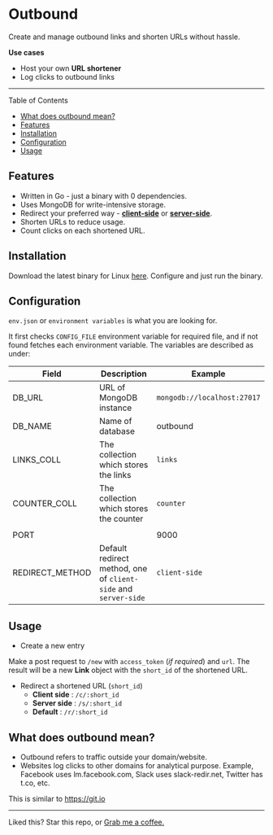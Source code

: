# Outbound

Create and manage outbound links and shorten URLs without hassle.

**Use cases**
* Host your own **URL shortener**
* Log clicks to outbound links

---

Table of Contents

* [What does outbound mean?](#what-does-outbound-mean)
* [Features](#features)
* [Installation](#installation)
* [Configuration](#configuration)
* [Usage](#usage)

## Features
* Written in Go - just a binary with 0 dependencies.
* Uses MongoDB for write-intensive storage.
* Redirect your preferred way - [**client-side**](https://www.w3.org/TR/WCAG20-TECHS/H76.html) or [**server-side**](https://www.w3.org/TR/WCAG20-TECHS/SVR1.html).
* Shorten URLs to reduce usage.
* Count clicks on each shortened URL.

## Installation
Download the latest binary for Linux [here](https://github.com/himanshub16/outbound-go/releases/latest).
Configure and just run the binary.

## Configuration
`env.json` or `environment variables` is what you are looking for.

It first checks `CONFIG_FILE` environment variable for required file, and if not found fetches each environment variable.
The variables are described as under:

| Field           | Description                                                     | Example                     |
| ------          | -----------                                                     | -------                     |
| DB_URL          | URL of MongoDB instance                                         | `mongodb://localhost:27017` |
| DB_NAME         | Name of database                                                | outbound                    |
| LINKS_COLL      | The collection which stores the links                           | `links`                     |
| COUNTER_COLL    | The collection which stores the counter                         | `counter`                   |
|                 |                                                                 |                             |
| PORT            |                                                                 | 9000                        |
| REDIRECT_METHOD | Default redirect method, one of `client-side` and `server-side` | `client-side`               |


## Usage
* Create a new entry

Make a  post request to `/new` with `access_token` (_if required_) and `url`.
The result will be a new **Link** object with the `short_id` of the shortened URL.

* Redirect a shortened URL (`short_id`)
  - **Client side** : `/c/:short_id`
  - **Server side** : `/s/:short_id`
  - **Default** : `/r/:short_id`


## What does outbound mean?
* Outbound refers to traffic outside your domain/website.
* Websites log clicks to other domains for analytical purpose. Example, Facebook uses lm.facebook.com, Slack uses slack-redir.net, Twitter has t.co, etc.

This is similar to https://git.io


---
Liked this? Star this repo, or [Grab me a coffee.](https://github.com/himanshub16/outbound-go/raw/master/static/paytm.png)
